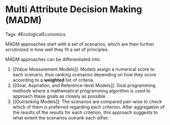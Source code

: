 # Multi Attribute Decision Making (MADM)

Tags: #EcologicalEconomics 

MADM approaches start with a set of scenarios, which are then further scrutinized in how well they fit a set of principles.

MADM approaches can be differentiated into:
1. [[Value Measurement Models]]: Models assign a numerical score to each scenario, thus ranking scenarios depending on how they score according to a **weighted** list of criteria.
2. [[Goal, Aspiration, and Reference-level Models]]: Goal programming methods where a mathematical programming algorithm is used to approach these goals as closely as possible.
3. [[Outranking Models]]: The scenarios are compared pair-wise to check which of them is preferred regarding each criterion. After aggregation of the results of the results for each criterion, this approach suggests to what extent the scenarios outrank each other.

